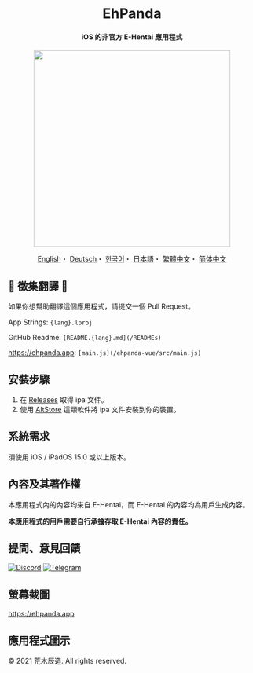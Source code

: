 <h1 align="center">EhPanda</h1>

<h4 align="center">iOS 的非官方 E-Hentai 應用程式</h4>

<p align="center">
<img src="https://user-images.githubusercontent.com/31207151/105609404-0acbff00-5de4-11eb-9e88-f3c6e0ba9d44.png" width="400"></img>
</p>

<p align="center">
  <a href="/README.md">English</a>・
  <a href="/READMEs/README.de.md">Deutsch</a>・
  <a href="/READMEs/README.ko.md">한국어</a>・
  <a href="/READMEs/README.jpn.md">日本語</a>・
  <a href="/READMEs/README.cht.md">繁體中文</a>・
  <a href="/READMEs/README.chs.md">简体中文</a>
</p>

## 📢 徵集翻譯 📢
如果你想幫助翻譯這個應用程式，請提交一個 Pull Request。

App Strings: `{lang}.lproj`

GitHub Readme: `[README.{lang}.md](/READMEs)`

https://ehpanda.app: `[main.js](/ehpanda-vue/src/main.js)`

## 安裝步驟
1. 在 [Releases](https://github.com/arakitatsuzou/EhPanda/releases) 取得 ipa 文件。
2. 使用 [AltStore](https://altstore.io) 這類軟件將 ipa 文件安裝到你的裝置。

## 系統需求
須使用 iOS / iPadOS 15.0 或以上版本。

## 內容及其著作權
本應用程式內的內容均來自 E-Hentai，而 E-Hentai 的內容均為用戶生成內容。

**本應用程式的用戶需要自行承擔存取 E-Hentai 內容的責任。**

## 提問、意見回饋
[![Discord](https://img.shields.io/badge/Discord-7289DA?style=for-the-badge&logo=discord&logoColor=white)](https://discord.gg/BSBE9FCBTq)
[![Telegram](https://img.shields.io/badge/Telegram-2CA5E0?style=for-the-badge&logo=telegram&logoColor=white)](https://t.me/ehpanda)

## 螢幕截圖
https://ehpanda.app

## 應用程式圖示
© 2021 荒木辰造. All rights reserved.
